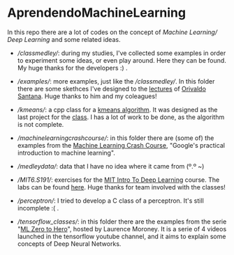 # AprendendoMachineLearning
In this repo there are a lot of codes on the concept of *Machine Learning/ Deep Learning* and some related ideas. 

* */classmedley/*: during my studies, I've collected some examples in order to experiment some ideas, or even play around. Here they can be found. My huge thanks for the developers :) .

* */examples/*: more examples, just like the */classmedley/*. In this folder there are some skethces I've designed to the [lectures](https://github.com/ect-info/ml) of [Orivaldo Santana](https://github.com/orivaldosantana). Huge thanks to him and my coleagues!

* */kmeans/*: a cpp class for a [kmeans algorithm](https://en.wikipedia.org/wiki/K-means_clustering). It was designed as the last project for the [class](https://github.com/ect-info/ml). I has a lot of work to be done, as the algorithm is not complete.

* */machinelearningcrashcourse/*: in this folder there are (some of) the examples from the [Machine Learning Crash Course](https://developers.google.com/machine-learning/crash-course), "Google's practical introduction to machine learning".

* */medleydata/*: data that I have no idea where it came from (º.º ~)

* */MIT6.S191/*: exercises for the [MIT Intro To Deep Learning](http://introtodeeplearning.com/) course. The labs can be found [here](https://github.com/aamini/introtodeeplearning_labs). Huge thanks for team involved with the classes!

* */perceptron/*: I tried to develop a C class of a perceptron. It's still incomplete :( .

* */tensorflow_classes/*: in this folder there are the examples from the serie "[ML Zero to Hero](https://youtu.be/KNAWp2S3w94)", hosted by Laurence Moroney. It is a serie of 4 videos launched in the tensorflow youtube channel, and it aims to explain some concepts of Deep Neural Networks. 
